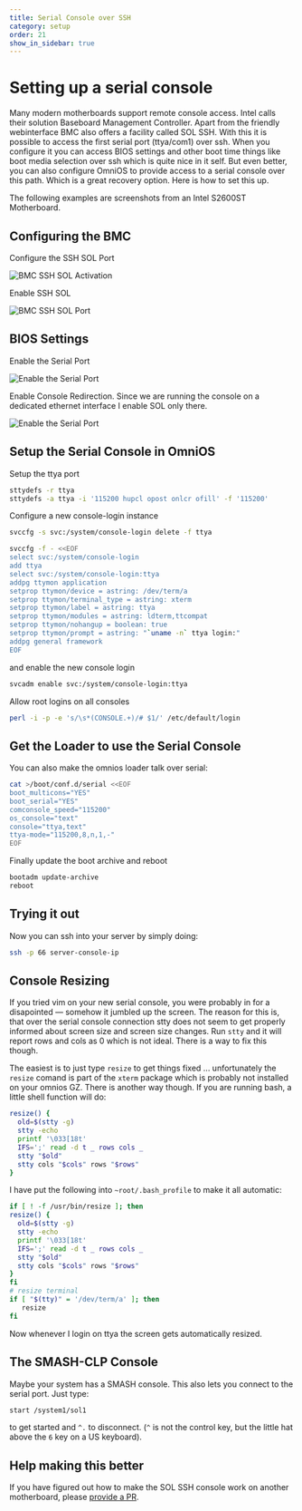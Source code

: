 ```yaml
---
title: Serial Console over SSH
category: setup
order: 21
show_in_sidebar: true
---
```


# Setting up a serial console

Many modern motherboards support remote console access.  Intel calls their
solution Baseboard Management Controller.  Apart from the friendly
webinterface BMC also offers a facility called SOL SSH.  With this it is
possible to access the first serial port (ttya/com1) over ssh.  When you
configure it you can access BIOS settings and other boot time things like
boot media selection over ssh which is quite nice in it self.  But even
better, you can also configure OmniOS to provide access to a serial console
over this path.  Which is a great recovery option.  Here is how to set this
up.

The following examples are screenshots from an Intel S2600ST Motherboard.

## Configuring the BMC

Configure the SSH SOL Port

![BMC SSH SOL Activation](../assets/images/sc-bmc1.png)

Enable SSH SOL

![BMC SSH SOL Port](../assets/images/sc-bmc2.png)

## BIOS Settings

Enable the Serial Port

![Enable the Serial Port](../assets/images/sc-bios1.png)

Enable Console Redirection. Since we are running the console on a
dedicated ethernet interface I enable SOL only there.

![Enable the Serial Port](../assets/images/sc-bios2.png)

## Setup the Serial Console in OmniOS

Setup the ttya port

```bash
sttydefs -r ttya
sttydefs -a ttya -i '115200 hupcl opost onlcr ofill' -f '115200'
```

Configure a new console-login instance

```bash
svccfg -s svc:/system/console-login delete -f ttya

svccfg -f - <<EOF
select svc:/system/console-login
add ttya
select svc:/system/console-login:ttya
addpg ttymon application
setprop ttymon/device = astring: /dev/term/a
setprop ttymon/terminal_type = astring: xterm
setprop ttymon/label = astring: ttya
setprop ttymon/modules = astring: ldterm,ttcompat
setprop ttymon/nohangup = boolean: true
setprop ttymon/prompt = astring: "`uname -n` ttya login:"
addpg general framework
EOF
```

and enable the new console login

```bash
svcadm enable svc:/system/console-login:ttya
```
Allow root logins on all consoles

```bash
perl -i -p -e 's/\s*(CONSOLE.+)/# $1/' /etc/default/login
```

## Get the Loader to use the Serial Console

You can also make the omnios loader talk over serial:

```bash
cat >/boot/conf.d/serial <<EOF
boot_multicons="YES"
boot_serial="YES"
comconsole_speed="115200"
os_console="text"
console="ttya,text"
ttya-mode="115200,8,n,1,-"
EOF
```

Finally update the boot archive and reboot

```bash
bootadm update-archive
reboot
```

## Trying it out

Now you can ssh into your server by simply doing:

```bash
ssh -p 66 server-console-ip
```

## Console Resizing

If you tried vim on your new serial console, you were probably in for a
disapointed &mdash; somehow it jumbled up the screen.  The reason for this is,
that over the serial console connection stty does not seem to get properly
informed about screen size and screen size changes.  Run `stty` and it will report rows and cols as
0 which is not ideal.  There is a way to fix this though.

The easiest is to just type `resize` to get things fixed ... unfortunately
the `resize` comand is part of the `xterm` package which is probably not
installed on your omnios GZ. There is another way though. If you are running
bash, a little shell function will do:

```bash
resize() {
  old=$(stty -g)
  stty -echo
  printf '\033[18t'
  IFS=';' read -d t _ rows cols _
  stty "$old"
  stty cols "$cols" rows "$rows"
}
```

I have put the following into `~root/.bash_profile` to make it all
automatic:

```bash
if [ ! -f /usr/bin/resize ]; then
resize() {
  old=$(stty -g)
  stty -echo
  printf '\033[18t'
  IFS=';' read -d t _ rows cols _
  stty "$old"
  stty cols "$cols" rows "$rows"
}
fi
# resize terminal
if [ "$(tty)" = '/dev/term/a' ]; then
   resize
fi
```

Now whenever I login on ttya the screen gets automatically resized.

## The SMASH-CLP Console

Maybe your system has a SMASH console. This also lets you connect to the
serial port. Just type:

```bash
start /system1/sol1
```

to get started and `^.` to disconnect. (`^` is not the control key, but the
little hat above the `6` key on a US keyboard).

## Help making this better

If you have figured out how to make the SOL SSH console work on another
motherboard, please [provide a PR](https://github.com/omniosorg/omniosorg.github.io/edit/master/_docs/setup/serial_console.md).